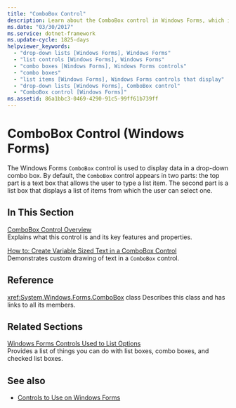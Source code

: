 ```yaml
---
title: "ComboBox Control"
description: Learn about the ComboBox control in Windows Forms, which is used to display data in a drop-down combo box.
ms.date: "03/30/2017"
ms.service: dotnet-framework
ms.update-cycle: 1825-days
helpviewer_keywords:
  - "drop-down lists [Windows Forms], Windows Forms"
  - "list controls [Windows Forms], Windows Forms"
  - "combo boxes [Windows Forms], Windows Forms controls"
  - "combo boxes"
  - "list items [Windows Forms], Windows Forms controls that display"
  - "drop-down lists [Windows Forms], ComboBox control"
  - "ComboBox control [Windows Forms]"
ms.assetid: 86a1bbc3-0469-4290-91c5-99ff61b739ff
---
```

# ComboBox Control (Windows Forms)

The Windows Forms `ComboBox` control is used to display data in a drop-down combo box. By default, the `ComboBox` control appears in two parts: the top part is a text box that allows the user to type a list item. The second part is a list box that displays a list of items from which the user can select one.

## In This Section

[ComboBox Control Overview](combobox-control-overview-windows-forms.md)\
Explains what this control is and its key features and properties.

[How to: Create Variable Sized Text in a ComboBox Control](how-to-create-variable-sized-text-in-a-combobox-control.md)\
Demonstrates custom drawing of text in a `ComboBox` control.

## Reference

<xref:System.Windows.Forms.ComboBox> class
Describes this class and has links to all its members.

## Related Sections

[Windows Forms Controls Used to List Options](windows-forms-controls-used-to-list-options.md)\
Provides a list of things you can do with list boxes, combo boxes, and checked list boxes.

## See also

- [Controls to Use on Windows Forms](controls-to-use-on-windows-forms.md)
